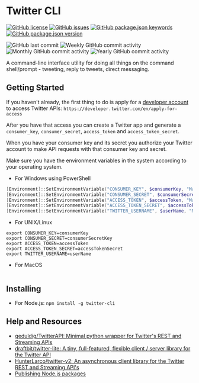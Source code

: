# Twitter CLI

[![GitHub license](https://img.shields.io/github/license/shortthirdman/twitter-cli)](https://github.com/shortthirdman/twitter-cli/blob/main/LICENSE)
[![GitHub issues](https://img.shields.io/github/issues/shortthirdman/twitter-cli)](https://github.com/shortthirdman/twitter-cli/issues)
[![GitHub package.json keywords](https://img.shields.io/github/package-json/keywords/shortthirdman/twitter-cli)](https://github.com/shortthirdman/twitter-cli)
[![GitHub package.json version](https://img.shields.io/github/package-json/version/shortthirdman/twitter-cli)](https://github.com/shortthirdman/twitter-cli)

![GitHub last commit](https://img.shields.io/github/last-commit/shortthirdman/twitter-cli)
![Weekly GitHub commit activity](https://img.shields.io/github/commit-activity/w/shortthirdman/twitter-cli?label=Weekly)
![Monthly GitHub commit activity](https://img.shields.io/github/commit-activity/m/shortthirdman/twitter-cli?label=Monthly)
![Yearly GitHub commit activity](https://img.shields.io/github/commit-activity/y/shortthirdman/twitter-cli?label=Yearly)

A command-line interface utility for doing all things on the command shell/prompt - tweeting, reply to tweets, direct messaging.

## Getting Started

If you haven't already, the first thing to do is apply for a [developer account](https://developer.twitter.com/en/apply-for-access) to access Twitter APIs:
	`https://developer.twitter.com/en/apply-for-access`

After you have that access you can create a Twitter app and generate a `consumer_key`, `consumer_secret`, `access_token` and `access_token_secret`.

When you have your consumer key and its secret you authorize your Twitter account to make API requests with that consumer key and secret.

Make sure you have the environment variables in the system according to your operating system.

* For Windows using PowerShell

```powershell
[Environment]::SetEnvironmentVariable("CONSUMER_KEY", $consumerKey, "Machine")
[Environment]::SetEnvironmentVariable("CONSUMER_SECRET", $consumerSecretKey, "Machine")
[Environment]::SetEnvironmentVariable("ACCESS_TOKEN", $accessToken, "Machine")
[Environment]::SetEnvironmentVariable("ACCESS_TOKEN_SECRET", $accessTokenSecret, "Machine")
[Environment]::SetEnvironmentVariable("TWITTER_USERNAME", $userName, "Machine")
```

* For UNIX/Linux

```shell
export CONSUMER_KEY=consumerKey
export CONSUMER_SECRET=consumerSecretKey
export ACCESS_TOKEN=accessToken
export ACCESS_TOKEN_SECRET=accessTokenSecret
export TWITTER_USERNAME=userName
```

* For MacOS

```shell
```


## Installing

* For Node.js:
	`npm install -g twitter-cli`

## Help and Resources

* [geduldig/TwitterAPI: Minimal python wrapper for Twitter's REST and Streaming APIs](https://github.com/geduldig/TwitterAPI)
* [draftbit/twitter-lite: A tiny, full-featured, flexible client / server library for the Twitter API](https://github.com/draftbit/twitter-lite)
* [HunterLarco/twitter-v2: An asynchronous client library for the Twitter REST and Streaming API's](https://github.com/HunterLarco/twitter-v2)
* [Publishing Node.js packages](https://docs.github.com/en/actions/guides/publishing-nodejs-packages)
